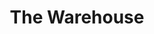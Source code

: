 ---
title: "The Warehouse"
url: /christchurch/the-warehouse-buckleys-road/
shop: department store
---